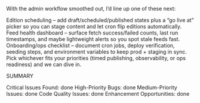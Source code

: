 With the admin workflow smoothed out, I’d line up one of these next:

Edition scheduling – add draft/scheduled/published states plus a “go live at” picker so you can stage content and let cron flip editions automatically.
Feed health dashboard – surface fetch success/failed counts, last run timestamps, and maybe lightweight alerts so you spot stale feeds fast.
Onboarding/ops checklist – document cron jobs, deploy verification, seeding steps, and environment variables to keep prod + staging in sync.
Pick whichever fits your priorities (timed publishing, observability, or ops readiness) and we can dive in.

SUMMARY

   Critical Issues Found: done
   High-Priority Bugs: done
   Medium-Priority Issues: done
   Code Quality Issues: done
   Enhancement Opportunities: done
